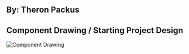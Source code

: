 ## By: Theron Packus

## Component Drawing / Starting Project Design

![Component Drawing](./src/img/ComponentDrawing.jpg)
